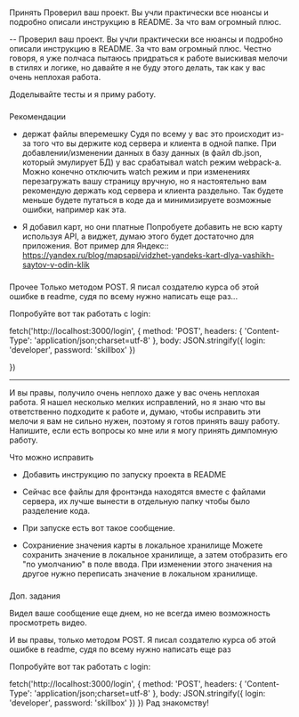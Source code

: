 
###
Принять
Проверил ваш проект. Вы учли практически все нюансы и подробно описали инструкцию в README. За что вам огромный плюс.

--
Проверил ваш проект. Вы учли практически все нюансы и подробно описали инструкцию в README. За что вам огромный плюс. Честно говоря, я уже полчаса пытаюсь придраться к работе выискивая мелочи в стилях и логике, но давайте я не буду этого делать, так как у вас очень неплохая работа.

Доделывайте тесты и я приму работу.





###
Рекомендации
- держат файлы вперемешку
Судя по всему у вас это происходит из-за того что вы держите код сервера и клиента в одной папке. При добавлении/изменении данных в базу данных (в файл db.json, который эмулирует БД) у вас срабатывал watch режим webpack-a.  Можно конечно отключить watch режим и при изменениях перезагружать вашу страницу вручную, но я настоятельно вам рекомендую держать код сервера и клиента раздельно. Так будете меньше будете путаться в коде да и минимизируете возможные ошибки, например как эта.

- Я добавил карт, но они платные
Попробуете добавить не всю карту используя API, а виджет, думаю  этого будет достаточно для приложения. Вот пример для Яндекс::
https://yandex.ru/blog/mapsapi/vidzhet-yandeks-kart-dlya-vashikh-saytov-v-odin-klik

###
Прочее
Только методом POST. Я писал создателю курса об этой ошибке в readme, судя по всему нужно написать еще раз...  

Попробуйте вот так работать с login:

fetch('http://localhost:3000/login', {
  method: 'POST',
  headers: {
    'Content-Type': 'application/json;charset=utf-8'
  },
  body: JSON.stringify({
    login: 'developer',
    password: 'skillbox'
  })

})

---

И вы правы, получило очень неплохо даже   у вас очень неплохая работа. Я нашел несколько мелких исправлений, но я знаю что вы ответственно подходите к работе и, думаю, чтобы исправить эти мелочи я вам не сильно нужен, поэтому я готов принять вашу работу. Напишите, если есть вопросы ко мне или я могу принять димпомную работу.


Что можно исправить

- Добавить инструкцию по запуску проекта в README

- Сейчас все файлы для фронтэнда находятся вместе с файлами сервера, их лучше вынести в отдельную папку чтобы было разделение кода.

- При запуске есть вот такое сообщение.

- Сохраниение значения карты в локальное хранилище
Можете сохранить значение в локальное хранилище, а затем отобразить его "по умолчанию" в поле ввода. При изменении этого значения на другое нужно переписать значение в локальном хранилище.

###
Доп. задания







Видел ваше сообщение еще днем, но не всегда имею возможность просмотреть видео.

И вы правы, только методом POST. Я писал создателю курса об этой ошибке в readme, судя по всему нужно написать еще раз   

Попробуйте вот так работать с login:

fetch('http://localhost:3000/login', {
  method: 'POST',
  headers: {
    'Content-Type': 'application/json;charset=utf-8'
  },
  body: JSON.stringify({
    login: 'developer',
    password: 'skillbox'
  })
})
Рад знакомству!
